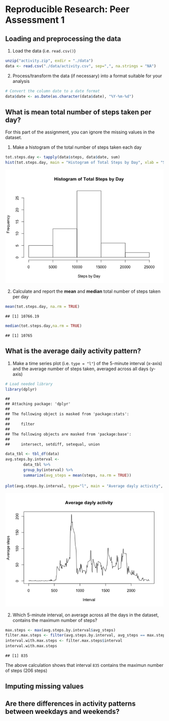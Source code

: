 # Reproducible Research: Peer Assessment 1


## Loading and preprocessing the data
1. Load the data (i.e. `read.csv()`)

```r
unzip("activity.zip", exdir = "./data")
data <- read.csv("./data/activity.csv", sep=",", na.strings = "NA")
```
2. Process/transform the data (if necessary) into a format suitable for your analysis

```r
# Convert the column date to a date format
data$date <- as.Date(as.character(data$date), "%Y-%m-%d")
```

## What is mean total number of steps taken per day?
For this part of the assignment, you can ignore the missing values in the dataset.  
1. Make a histogram of the total number of steps taken each day

```r
tot.steps.day <- tapply(data$steps, data$date, sum)
hist(tot.steps.day, main = "Histogram of Total Steps by Day", xlab = "Steps by Day")
```

![](./PA1_template_files/figure-html/totalStepsDay-1.png) 

2. Calculate and report the **mean** and **median** total number of steps taken per day

```r
mean(tot.steps.day, na.rm = TRUE)
```

```
## [1] 10766.19
```

```r
median(tot.steps.day,na.rm = TRUE)
```

```
## [1] 10765
```

## What is the average daily activity pattern?
1. Make a time series plot (i.e. `type = "l"`) of the 5-minute interval (x-axis) and the average number of steps taken, averaged across all days (y-axis)

```r
# Load needed library
library(dplyr)
```

```
## 
## Attaching package: 'dplyr'
## 
## The following object is masked from 'package:stats':
## 
##     filter
## 
## The following objects are masked from 'package:base':
## 
##     intersect, setdiff, setequal, union
```

```r
data_tbl <- tbl_df(data)
avg.steps.by.interval <- 
        data_tbl %>%
        group_by(interval) %>%
        summarize(avg_steps = mean(steps, na.rm = TRUE))

plot(avg.steps.by.interval, type="l", main = "Average dayly activity", xlab = "Interval", ylab = "Average steps")
```

![](./PA1_template_files/figure-html/avg_steps_by_interval-1.png) 

2. Which 5-minute interval, on average across all the days in the dataset, contains the maximum number of steps?

```r
max.steps <- max(avg.steps.by.interval$avg_steps)
filter.max.steps <- filter(avg.steps.by.interval, avg_steps == max.steps)
interval.with.max.steps <- filter.max.steps$interval
interval.with.max.steps
```

```
## [1] 835
```
The above calculation shows that interval `835` contains the maximun number of steps (206 steps)

## Imputing missing values



## Are there differences in activity patterns between weekdays and weekends?
